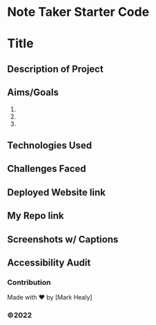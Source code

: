 # Note Taker Starter Code


# Title 

## Description of Project

## Aims/Goals
1.
2.
3.

## Technologies Used

## Challenges Faced

## Deployed Website link

## My Repo link

## Screenshots w/ Captions

## Accessibility Audit


### Contribution
Made with ❤️ by [Mark Healy]
### ©️2022 
